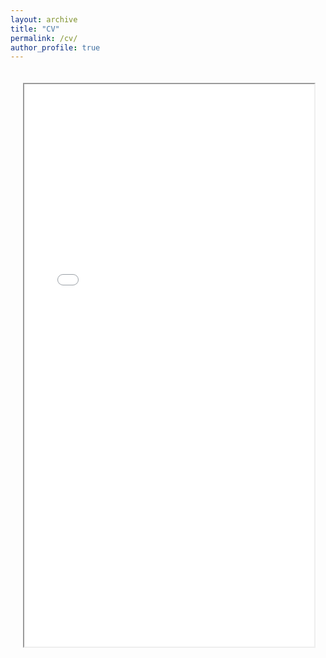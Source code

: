 ```yaml
---
layout: archive
title: "CV"
permalink: /cv/
author_profile: true
---
```

<!-- {% include base_path %} -->

<html lang="en">
<head>
    <meta charset="UTF-8">
    <meta name="viewport" content="width=device-width, initial-scale=1.0">
    <title>PDF Display Example</title>
    <style>
        .pdf-container {
            text-align: center; /* Center the PDF iframe */
            padding: 20px; /* Add some padding around the PDF */
        }
    </style>
</head>
<body>
    <!-- <h2>PDF Display in Web Page</h2> -->
    <div class="pdf-container">
        <iframe src="../files/CV - GAO Songqun.pdf" width="100%" height="900px"></iframe>
    </div>
</body>
</html>